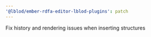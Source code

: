 ```yaml
---
'@lblod/ember-rdfa-editor-lblod-plugins': patch
---
```


Fix history and rendering issues when inserting structures
